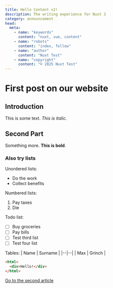 ```yaml
---
title: Hello Content v2!
description: The writing experience for Nuxt 3
category: announcement
head:
  meta:
    - name: "keywords"
      content: "nuxt, vue, content"
    - name: "robots"
      content: "index, follow"
    - name: "author"
      content: "Nuxt Test"
    - name: "copyright"
      content: "© 2025 Nuxt Test"
---
```


# First post on our website

## Introduction

This is some text. _This is italic_.

## Second Part

Something more. **This is bold**.

### Also try lists

Unordered lists:

- Do the work
- Collect benefits

Numbered lists:

1.  Pay taxes
2.  Die

Todo list:

- [ ] Buy groceries
- [ ] Pay bills
- [ ] Test third list
- [ ] Test four list

Tables:
| Name | Surname |
|--|--|
| Max | Grinch |

```html
<html>
  <div>Hello!</div>
</html>
```

[Go to the second article](/blog/second)
